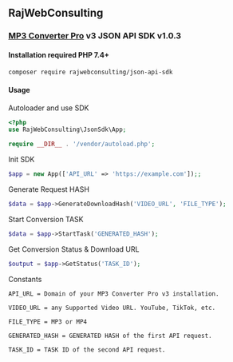 ## RajWebConsulting

### [MP3 Converter Pro](https://shop.rajwebconsulting.com/store/converter-scripts) v3 JSON API SDK v1.0.3

#### Installation required PHP 7.4+

```bash
composer require rajwebconsulting/json-api-sdk
```

#### Usage

Autoloader and use SDK
```php
<?php
use RajWebConsulting\JsonSdk\App;

require __DIR__ . '/vendor/autoload.php';
```

Init SDK
```php
$app = new App(['API_URL' => 'https://example.com']);;
```

Generate Request HASH
```php
$data = $app->GenerateDownloadHash('VIDEO_URL', 'FILE_TYPE');
```

Start Conversion TASK
```php
$data = $app->StartTask('GENERATED_HASH');
```

Get Conversion Status & Download URL
```php
$output = $app->GetStatus('TASK_ID');
```

Constants

`API_URL = Domain of your MP3 Converter Pro v3 installation.`

`VIDEO_URL = any Supported Video URL. YouTube, TikTok, etc.`

`FILE_TYPE = MP3 or MP4`

`GENERATED_HASH = GENERATED HASH of the first API request.`

`TASK_ID = TASK ID of the second API request.`

